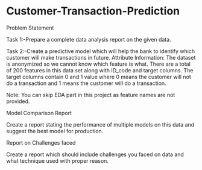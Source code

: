 # Customer-Transaction-Prediction
Problem Statement

Task 1:-Prepare a complete data analysis report on the given data.

Task 2:-Create a predictive model which will help the bank to identify which customer will make transactions in future.
Attribute Information:
The dataset is anonymized so we cannot know which feature is what. There are a total of 200 features in this data set along with ID_code and target columns. The target columns contain 0 and 1 value where 0 means the customer will not do a transaction and 1 means the customer will do a transaction.

Note: You can skip EDA part in this project as feature names are not provided.


Model Comparison Report

Create a report stating the performance of multiple models on this data and suggest the best model for production.




Report on Challenges faced

Create a report which should include challenges you faced on data and what technique used with proper reason.
